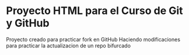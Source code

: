 # Proyecto HTML para el Curso de Git y GitHub
Proyecto creado para practicar fork en GitHub
Haciendo modificaciones para practicar la actualizacion de un repo bifurcado
